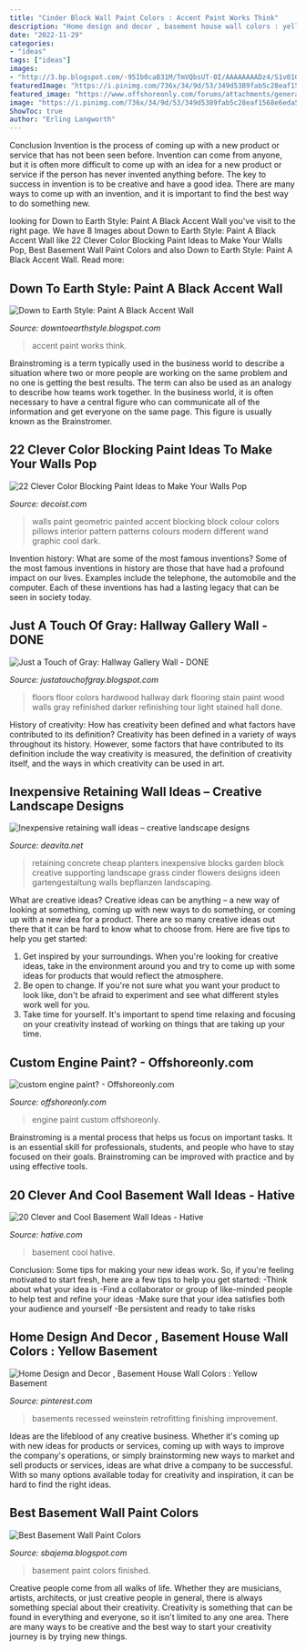 ```yaml
---
title: "Cinder Block Wall Paint Colors : Accent Paint Works Think"
description: "Home design and decor , basement house wall colors : yellow basement"
date: "2022-11-29"
categories:
- "ideas"
tags: ["ideas"]
images:
- "http://3.bp.blogspot.com/-95Ib0caB31M/TmVQbsUT-0I/AAAAAAAADz4/S1v01GNNxQ0/s1600/IMG_0388.jpg"
featuredImage: "https://i.pinimg.com/736x/34/9d/53/349d5389fab5c28eaf1568e6eda53712--basement-remodeling-basement-ideas.jpg"
featured_image: "https://www.offshoreonly.com/forums/attachments/general-q/394345d1251011950-custom-engine-paint-dsc00909-large-.jpg"
image: "https://i.pinimg.com/736x/34/9d/53/349d5389fab5c28eaf1568e6eda53712--basement-remodeling-basement-ideas.jpg"
ShowToc: true
author: "Erling Langworth"
---
```



Conclusion
Invention is the process of coming up with a new product or service that has not been seen before. Invention can come from anyone, but it is often more difficult to come up with an idea for a new product or service if the person has never invented anything before. The key to success in invention is to be creative and have a good idea. There are many ways to come up with an invention, and it is important to find the best way to do something new.

	

		
looking for Down to Earth Style: Paint A Black Accent Wall you've visit to the right page. We have 8 Images about Down to Earth Style: Paint A Black Accent Wall like 22 Clever Color Blocking Paint Ideas to Make Your Walls Pop, Best Basement Wall Paint Colors and also Down to Earth Style: Paint A Black Accent Wall. Read more:
		
    
## Down To Earth Style: Paint A Black Accent Wall

<img loading=lazy src="http://3.bp.blogspot.com/-whsVRgwRfqY/UvqlNcP3oXI/AAAAAAAARAk/AkFILzrGQVw/s1600/black+wall+030.jpg" onerror="this.onerror=null;this.src='https://tse4.mm.bing.net/th?id=OIP.6ARS82zD9-GByb2RMBH1IQHaJ4&amp;pid=15.1';" alt="Down to Earth Style: Paint A Black Accent Wall">

_Source: downtoearthstyle.blogspot.com_

>accent paint works think. 

	

Brainstroming is a term typically used in the business world to describe a situation where two or more people are working on the same problem and no one is getting the best results. The term can also be used as an analogy to describe how teams work together. In the business world, it is often necessary to have a central figure who can communicate all of the information and get everyone on the same page. This figure is usually known as the Brainstromer.

    
## 22 Clever Color Blocking Paint Ideas To Make Your Walls Pop

<img loading=lazy src="http://cdn.decoist.com/wp-content/uploads/2015/08/Geometric-painted-walls-with-accent-pillows.jpg" onerror="this.onerror=null;this.src='https://tse4.mm.bing.net/th?id=OIP.8gxUgODo9X66v35Ri9SSGgHaMx&amp;pid=15.1';" alt="22 Clever Color Blocking Paint Ideas to Make Your Walls Pop">

_Source: decoist.com_

>walls paint geometric painted accent blocking block colour colors pillows interior pattern patterns colours modern different wand graphic cool dark. 

	

Invention history: What are some of the most famous inventions?
Some of the most famous inventions in history are those that have had a profound impact on our lives. Examples include the telephone, the automobile and the computer. Each of these inventions has had a lasting legacy that can be seen in society today.

    
## Just A Touch Of Gray: Hallway Gallery Wall - DONE

<img loading=lazy src="http://3.bp.blogspot.com/-95Ib0caB31M/TmVQbsUT-0I/AAAAAAAADz4/S1v01GNNxQ0/s1600/IMG_0388.jpg" onerror="this.onerror=null;this.src='https://tse4.mm.bing.net/th?id=OIP.Gq9SmCEG-w1fEHE6mLKCGgHaJ4&amp;pid=15.1';" alt="Just a Touch of Gray: Hallway Gallery Wall - DONE">

_Source: justatouchofgray.blogspot.com_

>floors floor colors hardwood hallway dark flooring stain paint wood walls gray refinished darker refinishing tour light stained hall done. 

	

History of creativity: How has creativity been defined and what factors have contributed to its definition?
Creativity has been defined in a variety of ways throughout its history. However, some factors that have contributed to its definition include the way creativity is measured, the definition of creativity itself, and the ways in which creativity can be used in art.

    
## Inexpensive Retaining Wall Ideas – Creative Landscape Designs

<img loading=lazy src="https://deavita.net/wp-content/uploads/2018/03/cheap-retaining-wall-ideas-cinder-blocks-concrete-planters-ornamental-grass.jpg" onerror="this.onerror=null;this.src='https://tse2.mm.bing.net/th?id=OIP.Kui4yzhzuf2rvIq9aUKMtAHaLH&amp;pid=15.1';" alt="Inexpensive retaining wall ideas – creative landscape designs">

_Source: deavita.net_

>retaining concrete cheap planters inexpensive blocks garden block creative supporting landscape grass cinder flowers designs ideen gartengestaltung walls bepflanzen landscaping. 

	

What are creative ideas?
Creative ideas can be anything – a new way of looking at something, coming up with new ways to do something, or coming up with a new idea for a product. There are so many creative ideas out there that it can be hard to know what to choose from. Here are five tips to help you get started: 
1) Get inspired by your surroundings. When you're looking for creative ideas, take in the environment around you and try to come up with some ideas for products that would reflect the atmosphere. 
2) Be open to change. If you're not sure what you want your product to look like, don't be afraid to experiment and see what different styles work well for you. 
3) Take time for yourself. It's important to spend time relaxing and focusing on your creativity instead of working on things that are taking up your time.

    
## Custom Engine Paint? - Offshoreonly.com

<img loading=lazy src="https://www.offshoreonly.com/forums/attachments/general-q/394345d1251011950-custom-engine-paint-dsc00909-large-.jpg" onerror="this.onerror=null;this.src='https://tse4.mm.bing.net/th?id=OIP.ukPGwqRB2aRZs_DFzQY-UAHaFj&amp;pid=15.1';" alt="custom engine paint? - Offshoreonly.com">

_Source: offshoreonly.com_

>engine paint custom offshoreonly. 

	

Brainstroming is a mental process that helps us focus on important tasks. It is an essential skill for professionals, students, and people who have to stay focused on their goals. Brainstroming can be improved with practice and by using effective tools.

    
## 20 Clever And Cool Basement Wall Ideas - Hative

<img loading=lazy src="https://hative.com/wp-content/uploads/2014/05/basement-wall-ideas/14-cool-basement-wall.jpg" onerror="this.onerror=null;this.src='https://tse3.mm.bing.net/th?id=OIP.Zu_IihuqAV17VjEmXT2JCgHaJ4&amp;pid=15.1';" alt="20 Clever and Cool Basement Wall Ideas - Hative">

_Source: hative.com_

>basement cool hative. 

	

Conclusion: Some tips for making your new ideas work.
So, if you're feeling motivated to start fresh, here are a few tips to help you get started: 
-Think about what your idea is 
-Find a collaborator or group of like-minded people to help test and refine your ideas 
-Make sure that your idea satisfies both your audience and yourself 
-Be persistent and ready to take risks

    
## Home Design And Decor , Basement House Wall Colors : Yellow Basement

<img loading=lazy src="https://i.pinimg.com/736x/34/9d/53/349d5389fab5c28eaf1568e6eda53712--basement-remodeling-basement-ideas.jpg" onerror="this.onerror=null;this.src='https://tse3.mm.bing.net/th?id=OIP.COTOKZw_A09PqsOwp1FpmQHaF0&amp;pid=15.1';" alt="Home Design and Decor , Basement House Wall Colors : Yellow Basement">

_Source: pinterest.com_

>basements recessed weinstein retrofitting finishing improvement. 

	

Ideas are the lifeblood of any creative business. Whether it's coming up with new ideas for products or services, coming up with ways to improve the company's operations, or simply brainstorming new ways to market and sell products or services, ideas are what drive a company to be successful. With so many options available today for creativity and inspiration, it can be hard to find the right ideas.

    
## Best Basement Wall Paint Colors

<img loading=lazy src="http://2.bp.blogspot.com/-jeGmaJVS9y4/VVWyUVORIMI/AAAAAAAALKs/hDNHCYImKYw/s1600/best-paint-color-for-finished-basement%2B(FILEminimizer).jpg" onerror="this.onerror=null;this.src='https://tse4.mm.bing.net/th?id=OIP.OOgqmKxqTYet6hvvaPQAxgHaE8&amp;pid=15.1';" alt="Best Basement Wall Paint Colors">

_Source: sbajema.blogspot.com_

>basement paint colors finished. 

	

Creative people come from all walks of life. Whether they are musicians, artists, architects, or just creative people in general, there is always something special about their creativity. Creativity is something that can be found in everything and everyone, so it isn't limited to any one area. There are many ways to be creative and the best way to start your creativity journey is by trying new things.


